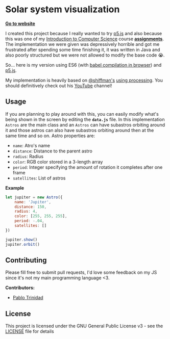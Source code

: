 # Solar system visualization

**[Go to website](https://pablotrinidad.github.io/solar-system-visualization/)**

I created this project because I really wanted to try
[p5.js](https://p5js.org/) and also because this was one
of my [Introduction to Computer Science](https://github.com/pablotrinidad/icc) course
[**assignments**](https://github.com/pablotrinidad/icc/tree/master/projects/01).
The implementation we were given was depressively horrible and
got me frustrated after spending some time finishing it, it was
written in Java and also poorly structured but we were not allowed
to modify the base code 😭.

So... here is my version using ES6
(with [babel compilation in browser](https://babeljs.io/setup#installation))
and [p5.js](https://p5js.org/).

My implementation is heavily based on [@shiffman's](https://github.com/shiffman)
[using processing](https://www.youtube.com/watch?v=l8SiJ-RmeHU). You should
definitively check out his [YouTube](https://www.youtube.com/user/shiffman) channel!

## Usage

If you are planning to play around with this, you can easily modify
what's being shown in the screen by editing the **`data.js`** file.
In this implementation `Astros` are the main class and an `Astros` can
have subastros orbiting around it and those astros can also have
subastros orbiting around then at the same time and so on. Astro properties
are:

* `name`: Atro's name
* `distance`: Distance to the parent astro
* `radius`: Radius
* `color`: RGB color stored in a 3-length array
* `period`: Integer specifying the amount of rotation it completes after one frame
* `satellites`: List of astros

**Example**

```javascript
let jupiter = new Astro({
    name: 'Jupiter',
    distance: 150,
    radius: 4,
    color: [255, 255, 255],
    period: -.04,
    satellites: []
})

jupiter.show()
jupiter.orbit()
```

## Contributing

Please fill free to submit pull requests, I'd love some feedback
on my JS since it's not my main programming language <3.

**Contributors:**

* [Pablo Trinidad](https://github.com/pablotrinidad)

## License

This project is licensed under the GNU General Public License v3 -
see the [LICENSE](LICENSE) file for details
